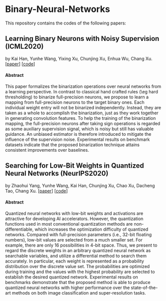 # Binary-Neural-Networks

This repository contains the codes of the following papers:

## Learning Binary Neurons with Noisy Supervision (ICML2020)

by Kai Han, Yunhe Wang, Yixing Xu, Chunjing Xu, Enhua Wu, Chang Xu. [[paper](https://arxiv.org/abs/2010.04871)] [[code](github.com/huawei-noah/noisybinary)]

#### Abstract

This paper formalizes the binarization operations over neural networks from a learning perspective. In contrast to classical hand crafted rules (\eg hard thresholding) to binarize full-precision neurons, we propose to learn a mapping from full-precision neurons to the target binary ones. Each individual weight entry will not be binarized independently. Instead, they are taken as a whole to accomplish the binarization, just as they work together in generating convolution features. To help the training of the binarization mapping, the full-precision neurons after taking sign operations is regarded as some auxiliary supervision signal, which is noisy but still has valuable guidance. An unbiased estimator is therefore introduced to mitigate the influence of the supervision noise. Experimental results on benchmark datasets indicate that the proposed binarization technique attains consistent improvements over baselines.

## Searching for Low-Bit Weights in Quantized Neural Networks (NeurIPS2020)

by Zhaohui Yang, Yunhe Wang, Kai Han, Chunjing Xu, Chao Xu, Dacheng Tao, Chang Xu. [[paper](https://arxiv.org/abs/2009.08695)] [[code](github.com/huawei-noah/slb)]

#### Abstract

Quantized neural networks with low-bit weights and activations are attractive for developing AI accelerators. However, the quantization functions used in most conventional quantization methods are non-differentiable, which increases the optimization difficulty of quantized networks. Compared with full-precision parameters (i.e., 32-bit floating numbers), low-bit values are selected from a much smaller set. For example, there are only 16 possibilities in 4-bit space. Thus, we present to regard the discrete weights in an arbitrary quantized neural network as searchable variables, and utilize a differential method to search them accurately. In particular, each weight is represented as a probability distribution over the discrete value set. The probabilities are optimized during training and the values with the highest probability are selected to establish the desired quantized network. Experimental results on benchmarks demonstrate that the proposed method is able to produce quantized neural networks with higher performance over the state-of-the-art methods on both image classification and super-resolution tasks.
